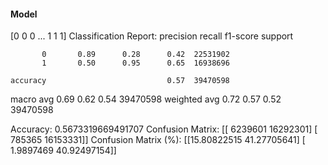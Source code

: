 #### Model
[0 0 0 ... 1 1 1]
Classification Report:
              precision    recall  f1-score   support

           0       0.89      0.28      0.42  22531902
           1       0.50      0.95      0.65  16938696

    accuracy                           0.57  39470598
   macro avg       0.69      0.62      0.54  39470598
weighted avg       0.72      0.57      0.52  39470598

Accuracy: 0.5673319669491707
Confusion Matrix:
[[ 6239601 16292301]
 [  785365 16153331]]
Confusion Matrix (%):
[[15.80822515 41.27705641]
 [ 1.9897469  40.92497154]]

